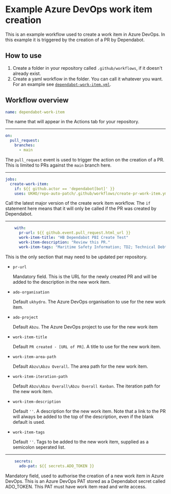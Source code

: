 # Example Azure DevOps work item creation
This is an example workflow used to create a work item in Azure DevOps. In this example it is triggered by the creation of a PR by Dependabot.

## How to use
1. Create a folder in your repository called `.github/workflows`, if it doesn't already exist.
2. Create a yaml workflow in the folder. You can call it whatever you want. For an example see [`dependabot-work-item.yml`](dependabot-work-item.yml).

## Workflow overview
```yaml
name: dependabot-work-item
```
The name that will appear in the Actions tab for your repository.

---

```yaml
on:
  pull_request:
    branches:
      - main
```
The `pull_request` event is used to trigger the action on the creation of a PR. This is limited to PRs against the `main` branch here.

---

```yaml
jobs:
  create-work-item:
    if: ${{ github.actor == 'dependabot[bot]' }}
    uses: UKHO/repo-auto-patch/.github/workflows/create-pr-work-item.yml@v1
```
Call the latest major version of the create work item workflow. The `if` statement here means that it will only be called if the PR was created by Dependabot.

---

```yaml
    with:
      pr-url: ${{ github.event.pull_request.html_url }}
      work-item-title: "HB Dependabot PBI Create Test"
      work-item-description: "Review this PR."
      work-item-tags: "Maritime Safety Information; TD2; Technical Debt"
```
This is the only section that may need to be updated per repository.

- `pr-url`

  Mandatory field. This is the URL for the newly created PR and will be added to the description in the new work item.

- `ado-organisation`

  Default `ukhydro`. The Azure DevOps organisation to use for the new work item.

- `ado-project`

  Default `Abzu`. The Azure DevOps project to use for the new work item

- `work-item-title`

  Default `PR created - [URL of PR]`. A title to use for the new work item.

- `work-item-area-path`

  Default `Abzu\Abzu Overall`. The area path for the new work item.

- `work-item-iteration-path`

  Default `Abzu\Abzu Overall\Abzu Overall Kanban`. The iteration path for the new work item.

- `work-item-description`

  Default `''`. A description for the new work item. Note that a link to the PR will always be added to the top of the description, even if the blank default is used.

- `work-item-tags`

  Default `''`. Tags to be added to the new work item, supplied as a semicolon seperated list.

---

```yaml
    secrets:
      ado-pat: ${{ secrets.ADO_TOKEN }}
```
Mandatory field, used to authorise the creation of a new work item in Azure DevOps. This is an Azure DevOps PAT stored as a Dependabot secret called ADO_TOKEN. This PAT must have work item read and write access.
